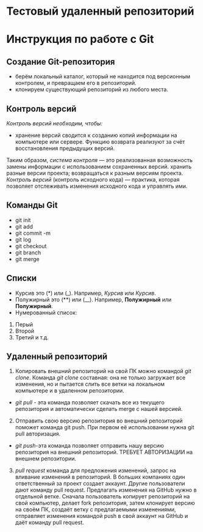 # Тестовый удаленный репозиторий

# Инструкция по работе с Git

## Создание Git-репозитория
* берём локальный каталог, который не
находится под версионным контролем, 
и превращаем его в репозиторий.
* клонируем существующий репозиторий 
из любого места.

## Контроль версий
*Контроль версий необходим, чтобы:*
* хранение версий сводится к созданию копий информации на компьютере или сервере. 
Функцию возврата реализуют за счёт восстановления предыдущих версий. 

Таким образом, _система контроля_ — это реализованная возможность замены информации 
с использованием сохраненных версий.
хранить разные версии проекта;
возвращаться к разным версиям проекта.
*Контроль версий* (контроль исходного кода) — практика, которая позволяет отслеживать
изменения исходного кода и управлять ими.

## Команды Git
* git init
* git add
* git commit -m
* git log
* git checkout
* git branch
* git merge
## Списки
* Курсив это (*) или (_). Например, *Курсив* или _Курсив_.
* Полужирный это (**) или (__). Например, **Полужирный** или __Полужирный__. 
* Нумерованный список:
1. Перый
2. Второй
3. Третий и т.д.

## Удаленный репозиторий
1. Копировать внешний репозиторий на свой ПК можно командой _git clone_.
Команда _git clone_ составная: она не только
загружает все изменения, но и пытается слить 
все ветки на локальном компьютере и в
удаленном репозитории.
* _git pull_ - эта команда позволяет скачать все 
из текущего репозитория и автоматически
сделать merge с нашей версией.
2. Отправить свою версию репозитория во
внешний репозиторий поможет команда git
push. При первом её использовании нужна
git pull авторизация.
* _git push_-эта команда позволяет отправить нашу
версию репозитория на внешний
репозиторий. ТРЕБУЕТ АВТОРИЗАЦИИ 
на внешнем репозитории.

3.  _pull request_
команда для предложения изменений, запрос на вливание изменений в репозиторий. В больших компаниях один ответственный за проект создает аккаунт. Другие пользователи дают
команду pull request. Предлагать изменения на GitHub нужно в отдельной ветке. Сначала
пользователь копирует репозиторий на свой компьютер, делает fork репозитория, затем
клонирует версию на своём ПК, создаёт ветку с предлагаемыми изменениями, отправляет
изменения командой push в свой аккаунт на GitHub и даёт команду pull request. 
